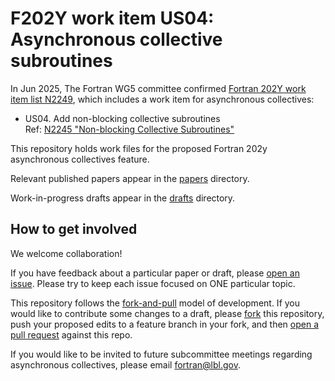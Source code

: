 # F202Y work item US04: Asynchronous collective subroutines 

In Jun 2025, The Fortran WG5 committee confirmed 
[Fortran 202Y work item list N2249](https://wg5-fortran.org/N2201-N2250/N2249.txt),
which includes a work item for asynchronous collectives:


- US04. Add non-blocking collective subroutines    
  Ref: [N2245 "Non-blocking Collective Subroutines"](https://wg5-fortran.org/N2201-N2250/N2245.pdf)

This repository holds work files for the proposed Fortran 202y asynchronous collectives feature.

Relevant published papers appear in the [papers](papers) directory.

Work-in-progress drafts appear in the [drafts](drafts) directory.

## How to get involved

We welcome collaboration!

If you have feedback about a particular paper or draft, please [open an issue](../../issues).
Please try to keep each issue focused on ONE particular topic.

This repository follows the [fork-and-pull](https://docs.github.com/en/pull-requests/collaborating-with-pull-requests/getting-started/about-collaborative-development-models#fork-and-pull-model) model of development.
If you would like to contribute some changes to a draft, please
[fork](https://docs.github.com/en/pull-requests/collaborating-with-pull-requests/working-with-forks) this repository,
push your proposed edits to a feature branch in your fork, and then
[open a pull request](https://docs.github.com/en/pull-requests/collaborating-with-pull-requests/proposing-changes-to-your-work-with-pull-requests) against this repo.

If you would like to be invited to future subcommittee meetings regarding asynchronous collectives,
please email [fortran@lbl.gov](mailto:fortran@lbl.gov).
